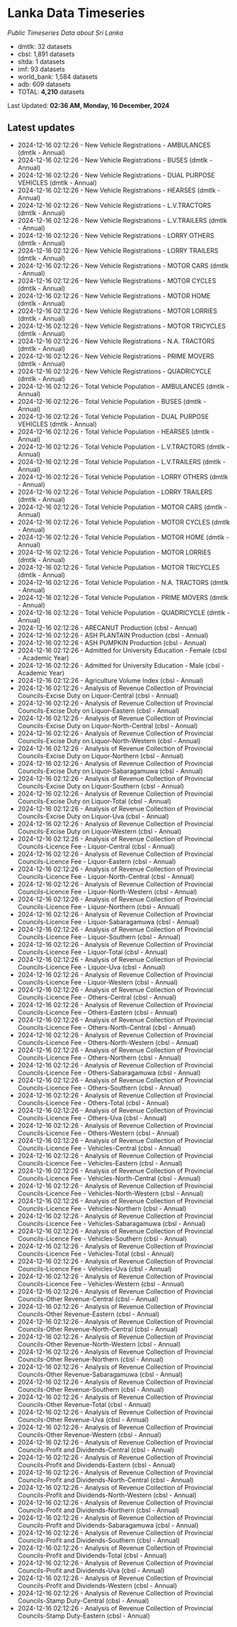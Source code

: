 # Lanka Data Timeseries
*Public Timeseries Data about Sri Lanka*

* dmtlk: 32 datasets
* cbsl: 1,891 datasets
* sltda: 1 datasets
* imf: 93 datasets
* world_bank: 1,584 datasets
* adb: 609 datasets
* TOTAL: **4,210** datasets

Last Updated: **02:36 AM, Monday, 16 December, 2024**

## Latest updates

* 2024-12-16 02:12:26 - New Vehicle Registrations - AMBULANCES (dmtlk - Annual)
* 2024-12-16 02:12:26 - New Vehicle Registrations - BUSES (dmtlk - Annual)
* 2024-12-16 02:12:26 - New Vehicle Registrations - DUAL PURPOSE VEHICLES (dmtlk - Annual)
* 2024-12-16 02:12:26 - New Vehicle Registrations - HEARSES (dmtlk - Annual)
* 2024-12-16 02:12:26 - New Vehicle Registrations - L.V.TRACTORS (dmtlk - Annual)
* 2024-12-16 02:12:26 - New Vehicle Registrations - L.V.TRAILERS (dmtlk - Annual)
* 2024-12-16 02:12:26 - New Vehicle Registrations - LORRY OTHERS (dmtlk - Annual)
* 2024-12-16 02:12:26 - New Vehicle Registrations - LORRY TRAILERS (dmtlk - Annual)
* 2024-12-16 02:12:26 - New Vehicle Registrations - MOTOR CARS (dmtlk - Annual)
* 2024-12-16 02:12:26 - New Vehicle Registrations - MOTOR CYCLES (dmtlk - Annual)
* 2024-12-16 02:12:26 - New Vehicle Registrations - MOTOR HOME (dmtlk - Annual)
* 2024-12-16 02:12:26 - New Vehicle Registrations - MOTOR LORRIES (dmtlk - Annual)
* 2024-12-16 02:12:26 - New Vehicle Registrations - MOTOR TRICYCLES (dmtlk - Annual)
* 2024-12-16 02:12:26 - New Vehicle Registrations - N.A. TRACTORS (dmtlk - Annual)
* 2024-12-16 02:12:26 - New Vehicle Registrations - PRIME MOVERS (dmtlk - Annual)
* 2024-12-16 02:12:26 - New Vehicle Registrations - QUADRICYCLE (dmtlk - Annual)
* 2024-12-16 02:12:26 - Total Vehicle Population - AMBULANCES (dmtlk - Annual)
* 2024-12-16 02:12:26 - Total Vehicle Population - BUSES (dmtlk - Annual)
* 2024-12-16 02:12:26 - Total Vehicle Population - DUAL PURPOSE VEHICLES (dmtlk - Annual)
* 2024-12-16 02:12:26 - Total Vehicle Population - HEARSES (dmtlk - Annual)
* 2024-12-16 02:12:26 - Total Vehicle Population - L.V.TRACTORS (dmtlk - Annual)
* 2024-12-16 02:12:26 - Total Vehicle Population - L.V.TRAILERS (dmtlk - Annual)
* 2024-12-16 02:12:26 - Total Vehicle Population - LORRY OTHERS (dmtlk - Annual)
* 2024-12-16 02:12:26 - Total Vehicle Population - LORRY TRAILERS (dmtlk - Annual)
* 2024-12-16 02:12:26 - Total Vehicle Population - MOTOR CARS (dmtlk - Annual)
* 2024-12-16 02:12:26 - Total Vehicle Population - MOTOR CYCLES (dmtlk - Annual)
* 2024-12-16 02:12:26 - Total Vehicle Population - MOTOR HOME (dmtlk - Annual)
* 2024-12-16 02:12:26 - Total Vehicle Population - MOTOR LORRIES (dmtlk - Annual)
* 2024-12-16 02:12:26 - Total Vehicle Population - MOTOR TRICYCLES (dmtlk - Annual)
* 2024-12-16 02:12:26 - Total Vehicle Population - N.A. TRACTORS (dmtlk - Annual)
* 2024-12-16 02:12:26 - Total Vehicle Population - PRIME MOVERS (dmtlk - Annual)
* 2024-12-16 02:12:26 - Total Vehicle Population - QUADRICYCLE (dmtlk - Annual)
* 2024-12-16 02:12:26 - ARECANUT Production (cbsl - Annual)
* 2024-12-16 02:12:26 - ASH PLANTAIN Production (cbsl - Annual)
* 2024-12-16 02:12:26 - ASH PUMPKIN Production (cbsl - Annual)
* 2024-12-16 02:12:26 - Admitted for University Education - Female (cbsl - Academic Year)
* 2024-12-16 02:12:26 - Admitted for University Education - Male (cbsl - Academic Year)
* 2024-12-16 02:12:26 - Agriculture Volume Index (cbsl - Annual)
* 2024-12-16 02:12:26 - Analysis of Revenue Collection of Provincial Councils-Excise Duty on Liquor-Central (cbsl - Annual)
* 2024-12-16 02:12:26 - Analysis of Revenue Collection of Provincial Councils-Excise Duty on Liquor-Eastern (cbsl - Annual)
* 2024-12-16 02:12:26 - Analysis of Revenue Collection of Provincial Councils-Excise Duty on Liquor-North-Central (cbsl - Annual)
* 2024-12-16 02:12:26 - Analysis of Revenue Collection of Provincial Councils-Excise Duty on Liquor-North-Western (cbsl - Annual)
* 2024-12-16 02:12:26 - Analysis of Revenue Collection of Provincial Councils-Excise Duty on Liquor-Northern (cbsl - Annual)
* 2024-12-16 02:12:26 - Analysis of Revenue Collection of Provincial Councils-Excise Duty on Liquor-Sabaragamuwa (cbsl - Annual)
* 2024-12-16 02:12:26 - Analysis of Revenue Collection of Provincial Councils-Excise Duty on Liquor-Southern (cbsl - Annual)
* 2024-12-16 02:12:26 - Analysis of Revenue Collection of Provincial Councils-Excise Duty on Liquor-Total (cbsl - Annual)
* 2024-12-16 02:12:26 - Analysis of Revenue Collection of Provincial Councils-Excise Duty on Liquor-Uva (cbsl - Annual)
* 2024-12-16 02:12:26 - Analysis of Revenue Collection of Provincial Councils-Excise Duty on Liquor-Western (cbsl - Annual)
* 2024-12-16 02:12:26 - Analysis of Revenue Collection of Provincial Councils-Licence Fee - Liquor-Central (cbsl - Annual)
* 2024-12-16 02:12:26 - Analysis of Revenue Collection of Provincial Councils-Licence Fee - Liquor-Eastern (cbsl - Annual)
* 2024-12-16 02:12:26 - Analysis of Revenue Collection of Provincial Councils-Licence Fee - Liquor-North-Central (cbsl - Annual)
* 2024-12-16 02:12:26 - Analysis of Revenue Collection of Provincial Councils-Licence Fee - Liquor-North-Western (cbsl - Annual)
* 2024-12-16 02:12:26 - Analysis of Revenue Collection of Provincial Councils-Licence Fee - Liquor-Northern (cbsl - Annual)
* 2024-12-16 02:12:26 - Analysis of Revenue Collection of Provincial Councils-Licence Fee - Liquor-Sabaragamuwa (cbsl - Annual)
* 2024-12-16 02:12:26 - Analysis of Revenue Collection of Provincial Councils-Licence Fee - Liquor-Southern (cbsl - Annual)
* 2024-12-16 02:12:26 - Analysis of Revenue Collection of Provincial Councils-Licence Fee - Liquor-Total (cbsl - Annual)
* 2024-12-16 02:12:26 - Analysis of Revenue Collection of Provincial Councils-Licence Fee - Liquor-Uva (cbsl - Annual)
* 2024-12-16 02:12:26 - Analysis of Revenue Collection of Provincial Councils-Licence Fee - Liquor-Western (cbsl - Annual)
* 2024-12-16 02:12:26 - Analysis of Revenue Collection of Provincial Councils-Licence Fee - Others-Central (cbsl - Annual)
* 2024-12-16 02:12:26 - Analysis of Revenue Collection of Provincial Councils-Licence Fee - Others-Eastern (cbsl - Annual)
* 2024-12-16 02:12:26 - Analysis of Revenue Collection of Provincial Councils-Licence Fee - Others-North-Central (cbsl - Annual)
* 2024-12-16 02:12:26 - Analysis of Revenue Collection of Provincial Councils-Licence Fee - Others-North-Western (cbsl - Annual)
* 2024-12-16 02:12:26 - Analysis of Revenue Collection of Provincial Councils-Licence Fee - Others-Northern (cbsl - Annual)
* 2024-12-16 02:12:26 - Analysis of Revenue Collection of Provincial Councils-Licence Fee - Others-Sabaragamuwa (cbsl - Annual)
* 2024-12-16 02:12:26 - Analysis of Revenue Collection of Provincial Councils-Licence Fee - Others-Southern (cbsl - Annual)
* 2024-12-16 02:12:26 - Analysis of Revenue Collection of Provincial Councils-Licence Fee - Others-Total (cbsl - Annual)
* 2024-12-16 02:12:26 - Analysis of Revenue Collection of Provincial Councils-Licence Fee - Others-Uva (cbsl - Annual)
* 2024-12-16 02:12:26 - Analysis of Revenue Collection of Provincial Councils-Licence Fee - Others-Western (cbsl - Annual)
* 2024-12-16 02:12:26 - Analysis of Revenue Collection of Provincial Councils-Licence Fee - Vehicles-Central (cbsl - Annual)
* 2024-12-16 02:12:26 - Analysis of Revenue Collection of Provincial Councils-Licence Fee - Vehicles-Eastern (cbsl - Annual)
* 2024-12-16 02:12:26 - Analysis of Revenue Collection of Provincial Councils-Licence Fee - Vehicles-North-Central (cbsl - Annual)
* 2024-12-16 02:12:26 - Analysis of Revenue Collection of Provincial Councils-Licence Fee - Vehicles-North-Western (cbsl - Annual)
* 2024-12-16 02:12:26 - Analysis of Revenue Collection of Provincial Councils-Licence Fee - Vehicles-Northern (cbsl - Annual)
* 2024-12-16 02:12:26 - Analysis of Revenue Collection of Provincial Councils-Licence Fee - Vehicles-Sabaragamuwa (cbsl - Annual)
* 2024-12-16 02:12:26 - Analysis of Revenue Collection of Provincial Councils-Licence Fee - Vehicles-Southern (cbsl - Annual)
* 2024-12-16 02:12:26 - Analysis of Revenue Collection of Provincial Councils-Licence Fee - Vehicles-Total (cbsl - Annual)
* 2024-12-16 02:12:26 - Analysis of Revenue Collection of Provincial Councils-Licence Fee - Vehicles-Uva (cbsl - Annual)
* 2024-12-16 02:12:26 - Analysis of Revenue Collection of Provincial Councils-Licence Fee - Vehicles-Western (cbsl - Annual)
* 2024-12-16 02:12:26 - Analysis of Revenue Collection of Provincial Councils-Other Revenue-Central (cbsl - Annual)
* 2024-12-16 02:12:26 - Analysis of Revenue Collection of Provincial Councils-Other Revenue-Eastern (cbsl - Annual)
* 2024-12-16 02:12:26 - Analysis of Revenue Collection of Provincial Councils-Other Revenue-North-Central (cbsl - Annual)
* 2024-12-16 02:12:26 - Analysis of Revenue Collection of Provincial Councils-Other Revenue-North-Western (cbsl - Annual)
* 2024-12-16 02:12:26 - Analysis of Revenue Collection of Provincial Councils-Other Revenue-Northern (cbsl - Annual)
* 2024-12-16 02:12:26 - Analysis of Revenue Collection of Provincial Councils-Other Revenue-Sabaragamuwa (cbsl - Annual)
* 2024-12-16 02:12:26 - Analysis of Revenue Collection of Provincial Councils-Other Revenue-Southern (cbsl - Annual)
* 2024-12-16 02:12:26 - Analysis of Revenue Collection of Provincial Councils-Other Revenue-Total (cbsl - Annual)
* 2024-12-16 02:12:26 - Analysis of Revenue Collection of Provincial Councils-Other Revenue-Uva (cbsl - Annual)
* 2024-12-16 02:12:26 - Analysis of Revenue Collection of Provincial Councils-Other Revenue-Western (cbsl - Annual)
* 2024-12-16 02:12:26 - Analysis of Revenue Collection of Provincial Councils-Profit and Dividends-Central (cbsl - Annual)
* 2024-12-16 02:12:26 - Analysis of Revenue Collection of Provincial Councils-Profit and Dividends-Eastern (cbsl - Annual)
* 2024-12-16 02:12:26 - Analysis of Revenue Collection of Provincial Councils-Profit and Dividends-North-Central (cbsl - Annual)
* 2024-12-16 02:12:26 - Analysis of Revenue Collection of Provincial Councils-Profit and Dividends-North-Western (cbsl - Annual)
* 2024-12-16 02:12:26 - Analysis of Revenue Collection of Provincial Councils-Profit and Dividends-Northern (cbsl - Annual)
* 2024-12-16 02:12:26 - Analysis of Revenue Collection of Provincial Councils-Profit and Dividends-Sabaragamuwa (cbsl - Annual)
* 2024-12-16 02:12:26 - Analysis of Revenue Collection of Provincial Councils-Profit and Dividends-Southern (cbsl - Annual)
* 2024-12-16 02:12:26 - Analysis of Revenue Collection of Provincial Councils-Profit and Dividends-Total (cbsl - Annual)
* 2024-12-16 02:12:26 - Analysis of Revenue Collection of Provincial Councils-Profit and Dividends-Uva (cbsl - Annual)
* 2024-12-16 02:12:26 - Analysis of Revenue Collection of Provincial Councils-Profit and Dividends-Western (cbsl - Annual)
* 2024-12-16 02:12:26 - Analysis of Revenue Collection of Provincial Councils-Stamp Duty-Central (cbsl - Annual)
* 2024-12-16 02:12:26 - Analysis of Revenue Collection of Provincial Councils-Stamp Duty-Eastern (cbsl - Annual)